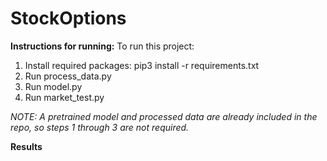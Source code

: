 # StockOptions
**Instructions for running:**
To run this project:
1. Install required packages: pip3 install -r requirements.txt
2. Run process_data.py
3. Run model.py
4. Run market_test.py

*NOTE: A pretrained model and processed data are already included in the repo, so steps 1 through 3 are not required.*

**Results**
